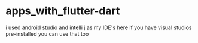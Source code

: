 # apps_with_flutter-dart

i used android studio and intelli j as my IDE's here
if you have visual studios pre-installed  you can use that too
